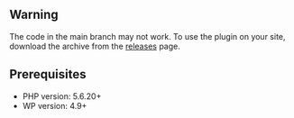 ## Warning

The code in the main branch may not work. To use the plugin on your site, download the archive from the [releases](https://github.com/SEOWritingAI/wordpress-plugin/releases) page.

## Prerequisites

* PHP version: 5.6.20+
* WP version: 4.9+
